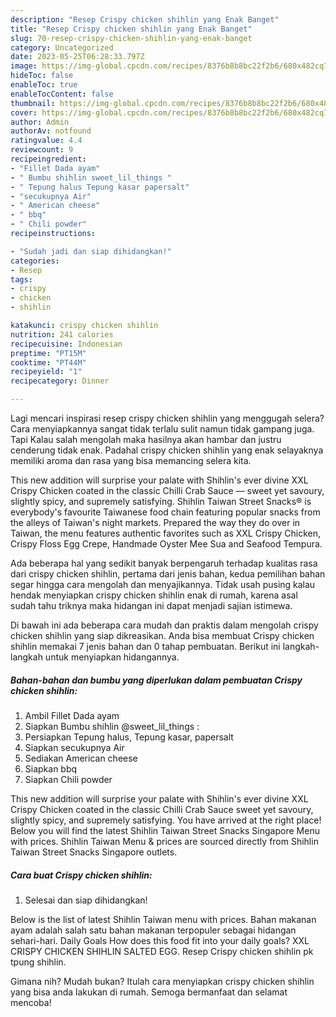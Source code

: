 ```yaml
---
description: "Resep Crispy chicken shihlin yang Enak Banget"
title: "Resep Crispy chicken shihlin yang Enak Banget"
slug: 70-resep-crispy-chicken-shihlin-yang-enak-banget
category: Uncategorized
date: 2023-05-25T06:28:33.797Z
image: https://img-global.cpcdn.com/recipes/8376b8b8bc22f2b6/680x482cq70/crispy-chicken-shihlin-foto-resep-utama.jpg
hideToc: false
enableToc: true
enableTocContent: false
thumbnail: https://img-global.cpcdn.com/recipes/8376b8b8bc22f2b6/680x482cq70/crispy-chicken-shihlin-foto-resep-utama.jpg
cover: https://img-global.cpcdn.com/recipes/8376b8b8bc22f2b6/680x482cq70/crispy-chicken-shihlin-foto-resep-utama.jpg
author: Admin
authorAv: notfound
ratingvalue: 4.4
reviewcount: 9
recipeingredient:
- "Fillet Dada ayam"
- " Bumbu shihlin sweet_lil_things "
- " Tepung halus Tepung kasar papersalt"
- "secukupnya Air"
- " American cheese"
- " bbq"
- " Chili powder"
recipeinstructions:

- "Sudah jadi dan siap dihidangkan!"
categories:
- Resep
tags:
- crispy
- chicken
- shihlin

katakunci: crispy chicken shihlin 
nutrition: 241 calories
recipecuisine: Indonesian
preptime: "PT15M"
cooktime: "PT44M"
recipeyield: "1"
recipecategory: Dinner

---
```



Lagi mencari inspirasi resep crispy chicken shihlin yang menggugah selera? Cara menyiapkannya sangat tidak terlalu sulit namun tidak gampang juga. Tapi Kalau salah mengolah maka hasilnya akan hambar dan justru cenderung tidak enak. Padahal crispy chicken shihlin yang enak selayaknya memiliki aroma dan rasa yang bisa memancing selera kita.


This new addition will surprise your palate with Shihlin&#39;s ever divine XXL Crispy Chicken coated in the classic Chilli Crab Sauce — sweet yet savoury, slightly spicy, and supremely satisfying. Shihlin Taiwan Street Snacks® is everybody&#39;s favourite Taiwanese food chain featuring popular snacks from the alleys of Taiwan&#39;s night markets. Prepared the way they do over in Taiwan, the menu features authentic favorites such as XXL Crispy Chicken, Crispy Floss Egg Crepe, Handmade Oyster Mee Sua and Seafood Tempura.

Ada beberapa hal yang sedikit banyak berpengaruh terhadap kualitas rasa dari crispy chicken shihlin, pertama dari jenis bahan, kedua pemilihan bahan segar hingga cara mengolah dan menyajikannya. Tidak usah pusing kalau hendak menyiapkan crispy chicken shihlin enak di rumah, karena asal sudah tahu triknya maka hidangan ini dapat menjadi sajian istimewa.


Di bawah ini ada beberapa cara mudah dan praktis dalam mengolah crispy chicken shihlin yang siap dikreasikan. Anda bisa membuat Crispy chicken shihlin memakai 7 jenis bahan dan 0 tahap pembuatan. Berikut ini langkah-langkah untuk menyiapkan hidangannya.

<!--inarticleads1-->

##### Bahan-bahan dan bumbu yang diperlukan dalam pembuatan Crispy chicken shihlin:

1. Ambil Fillet Dada ayam
1. Siapkan  Bumbu shihlin @sweet_lil_things :
1. Persiapkan  Tepung halus, Tepung kasar, papersalt
1. Siapkan secukupnya Air
1. Sediakan  American cheese
1. Siapkan  bbq
1. Siapkan  Chili powder


This new addition will surprise your palate with Shihlin&#39;s ever divine XXL Crispy Chicken coated in the classic Chilli Crab Sauce sweet yet savoury, slightly spicy, and supremely satisfying. You have arrived at the right place! Below you will find the latest Shihlin Taiwan Street Snacks Singapore Menu with prices. Shihlin Taiwan Menu &amp; prices are sourced directly from Shihlin Taiwan Street Snacks Singapore outlets. 

<!--inarticleads2-->

##### Cara buat Crispy chicken shihlin:


1. Selesai dan siap dihidangkan!

Below is the list of latest Shihlin Taiwan menu with prices. Bahan makanan ayam adalah salah satu bahan makanan terpopuler sebagai hidangan sehari-hari. Daily Goals How does this food fit into your daily goals? XXL CRISPY CHICKEN SHIHLIN SALTED EGG. Resep Crispy chicken shihlin pk tpung shihlin. 

Gimana nih? Mudah bukan? Itulah cara menyiapkan crispy chicken shihlin yang bisa anda lakukan di rumah. Semoga bermanfaat dan selamat mencoba!
